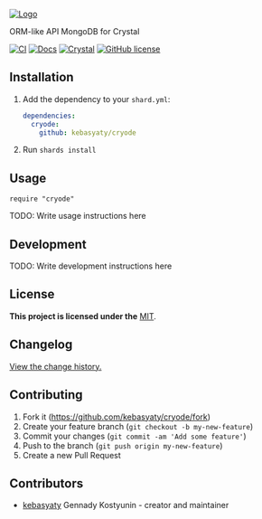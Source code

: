 [![Logo](https://github.com/kebasyaty/cryode/raw/v0/logo/logo.svg "Logo")](https://github.com/kebasyaty/cryode "Logo")

<!-- # cryode -->

ORM-like API MongoDB for Crystal

[![CI](https://github.com/kebasyaty/cryode/workflows/CI/badge.svg)](https://github.com/kebasyaty/cryode/actions)
[![Docs](https://img.shields.io/badge/docs-available-brightgreen.svg)](https://kebasyaty.github.io/cryode/)
[![Crystal](https://img.shields.io/badge/crystal-v1.10%2B-red)](https://crystal-lang.org/)
[![GitHub license](https://badgen.net/github/license/kebasyaty/cryode)](https://github.com/kebasyaty/cryode/blob/v0/LICENSE)

## Installation

1. Add the dependency to your `shard.yml`:

   ```yaml
   dependencies:
     cryode:
       github: kebasyaty/cryode
   ```

2. Run `shards install`

## Usage

```crystal
require "cryode"
```

TODO: Write usage instructions here

## Development

TODO: Write development instructions here

## License

**This project is licensed under the** [MIT](https://github.com/kebasyaty/cryode/blob/v0/LICENSE "MIT").

## Changelog

[View the change history.](https://github.com/kebasyaty/cryode/blob/v0/CHANGELOG.md "View the change history.")

## Contributing

1. Fork it (<https://github.com/kebasyaty/cryode/fork>)
2. Create your feature branch (`git checkout -b my-new-feature`)
3. Commit your changes (`git commit -am 'Add some feature'`)
4. Push to the branch (`git push origin my-new-feature`)
5. Create a new Pull Request

## Contributors

- [kebasyaty](https://github.com/kebasyaty) Gennady Kostyunin - creator and maintainer
